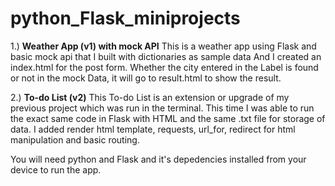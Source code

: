 # python_Flask_miniprojects

1.) **Weather App (v1) with mock API**
This is a weather app using Flask and basic mock api that I built with dictionaries as sample data
And I created an index.html for the post form. Whether the city entered in the Label is found or not 
in the mock Data, it will go to result.html to show the result.

2.) **To-do List (v2)**
This To-do List is an extension or upgrade of my previous project which was run in the terminal.
This time I was able to run the exact same code in Flask with HTML and the same .txt file for storage of data.
I added render html template, requests, url_for, redirect for html manipulation and basic routing.


You will need python and Flask and it's depedencies installed from your device to run the app.
